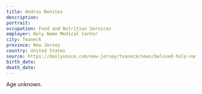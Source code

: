 ```yaml
---
title: Andres Benitez
description: 
portrait: 
occupation: Food and Nutrition Services
employer: Holy Name Medical Center
city: Teaneck
province: New Jersey
country: United States
source: https://dailyvoice.com/new-jersey/teaneck/news/beloved-holy-name-caterer-killed-by-coronavirus/785477/
birth_date: 
death_date: 
---
```


Age unknown.